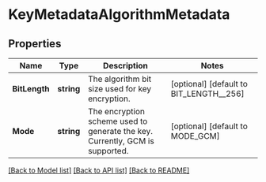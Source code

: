 # KeyMetadataAlgorithmMetadata

## Properties
Name | Type | Description | Notes
------------ | ------------- | ------------- | -------------
**BitLength** | **string** | The algorithm bit size used for key encryption. | [optional] [default to BIT_LENGTH__256]
**Mode** | **string** | The encryption scheme used to generate the key. Currently, GCM is supported. | [optional] [default to MODE_GCM]

[[Back to Model list]](../README.md#documentation-for-models) [[Back to API list]](../README.md#documentation-for-api-endpoints) [[Back to README]](../README.md)


